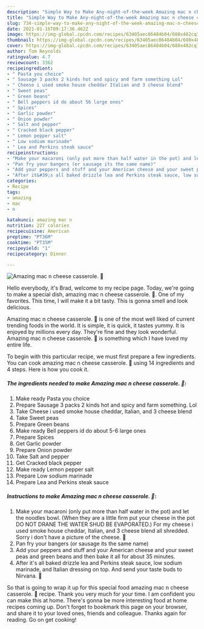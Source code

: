 ```yaml
---
description: "Simple Way to Make Any-night-of-the-week Amazing mac n cheese casserole. 🙂"
title: "Simple Way to Make Any-night-of-the-week Amazing mac n cheese casserole. 🙂"
slug: 734-simple-way-to-make-any-night-of-the-week-amazing-mac-n-cheese-casserole
date: 2021-01-16T09:17:36.462Z
image: https://img-global.cpcdn.com/recipes/63405aec86484b04/680x482cq70/amazing-mac-n-cheese-casserole-🙂-recipe-main-photo.jpg
thumbnail: https://img-global.cpcdn.com/recipes/63405aec86484b04/680x482cq70/amazing-mac-n-cheese-casserole-🙂-recipe-main-photo.jpg
cover: https://img-global.cpcdn.com/recipes/63405aec86484b04/680x482cq70/amazing-mac-n-cheese-casserole-🙂-recipe-main-photo.jpg
author: Tom Reynolds
ratingvalue: 4.7
reviewcount: 3362
recipeingredient:
- " Pasta you choice"
- " Sausage 3 packs 2 kinds hot and spicy and farm something Lol"
- " Cheese i used smoke house cheddar Italian and 3 cheese blend"
- " Sweet peas"
- " Green beans"
- " Bell peppers id do about 56 large ones"
- " Spices"
- " Garlic powder"
- " Onion powder"
- " Salt and pepper"
- " Cracked black pepper"
- " Lemon pepper salt"
- " Low sodium marinade"
- " Lea and Perkins steak sauce"
recipeinstructions:
- "Make your macaroni (only put more than half water in the pot) and let the noodles bowl. (When they are a little firm put your cheese in the pot DO NOT DRANE THE WATER SHUD BE EVAPORATED.) For my cheese i used smoke house cheddar, Italian, and 3 cheese blend all shredded. Sorry i don&#39;t have a picture of the cheese. 🙂"
- "Pan fry your bangers (or sausage its the same name)"
- "Add your peppers and stuff and your American cheese and your sweet peas and green beans and then bake it all for about 35 minutes."
- "After it&#39;s all baked drizzle lea and Perkins steak sauce, low sodium marinade, and Italian dressing on top. And send your taste buds to Nirvana. 🙂"
categories:
- Recipe
tags:
- amazing
- mac
- n

katakunci: amazing mac n 
nutrition: 227 calories
recipecuisine: American
preptime: "PT36M"
cooktime: "PT35M"
recipeyield: "1"
recipecategory: Dinner

---
```



![Amazing mac n cheese casserole. 🙂](https://img-global.cpcdn.com/recipes/63405aec86484b04/680x482cq70/amazing-mac-n-cheese-casserole-🙂-recipe-main-photo.jpg)

Hello everybody, it's Brad, welcome to my recipe page. Today, we're going to make a special dish, amazing mac n cheese casserole. 🙂. One of my favorites. This time, I will make it a bit tasty. This is gonna smell and look delicious.



Amazing mac n cheese casserole. 🙂 is one of the most well liked of current trending foods in the world. It is simple, it is quick, it tastes yummy. It is enjoyed by millions every day. They're fine and they look wonderful. Amazing mac n cheese casserole. 🙂 is something which I have loved my entire life.


To begin with this particular recipe, we must first prepare a few ingredients. You can cook amazing mac n cheese casserole. 🙂 using 14 ingredients and 4 steps. Here is how you cook it.

<!--inarticleads1-->

##### The ingredients needed to make Amazing mac n cheese casserole. 🙂:

1. Make ready  Pasta you choice
1. Prepare  Sausage 3 packs 2 kinds hot and spicy and farm something. Lol
1. Take  Cheese i used smoke house cheddar, Italian, and 3 cheese blend
1. Take  Sweet peas
1. Prepare  Green beans
1. Make ready  Bell peppers id do about 5-6 large ones
1. Prepare  Spices
1. Get  Garlic powder
1. Prepare  Onion powder
1. Take  Salt and pepper
1. Get  Cracked black pepper
1. Make ready  Lemon pepper salt
1. Prepare  Low sodium marinade
1. Prepare  Lea and Perkins steak sauce




<!--inarticleads2-->

##### Instructions to make Amazing mac n cheese casserole. 🙂:

1. Make your macaroni (only put more than half water in the pot) and let the noodles bowl. (When they are a little firm put your cheese in the pot DO NOT DRANE THE WATER SHUD BE EVAPORATED.) For my cheese i used smoke house cheddar, Italian, and 3 cheese blend all shredded. Sorry i don&#39;t have a picture of the cheese. 🙂
1. Pan fry your bangers (or sausage its the same name)
1. Add your peppers and stuff and your American cheese and your sweet peas and green beans and then bake it all for about 35 minutes.
1. After it&#39;s all baked drizzle lea and Perkins steak sauce, low sodium marinade, and Italian dressing on top. And send your taste buds to Nirvana. 🙂




So that is going to wrap it up for this special food amazing mac n cheese casserole. 🙂 recipe. Thank you very much for your time. I am confident you can make this at home. There's gonna be more interesting food at home recipes coming up. Don't forget to bookmark this page on your browser, and share it to your loved ones, friends and colleague. Thanks again for reading. Go on get cooking!
